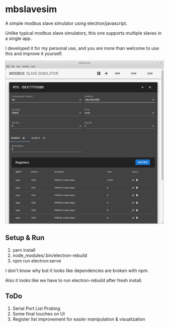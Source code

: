 # mbslavesim

A simple modbus slave simulator using electron/javascript.

Unlike typical modbus slave simulators, this one supports multiple slaves in a single app.

I developed it for my personal use, and you are more than welcome to use this and improve it yourself.

![Screen Shot](docs/demo.png "demo screen shot")

## Setup & Run
1. yarn install
2. node_modules/.bin/electron-rebuild
3. npm run electron:serve

I don't know why but it looks like dependencies are broken with npm.

Also it looks like we have to run electron-rebuild after fresh install.

## ToDo
1. Serial Port List Probing
2. Some final touches on UI
3. Register list improvement for easier manipulation & visualization
